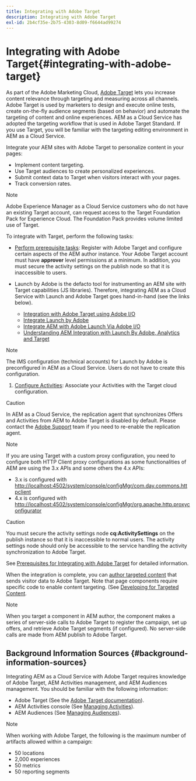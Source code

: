 ```yaml
---
title: Integrating with Adobe Target
description: Integrating with Adobe Target
exl-id: 2b4cf35e-2b75-4303-8d09-f6644ad99274
---
```

# Integrating with Adobe Target{#integrating-with-adobe-target}

As part of the Adobe Marketing Cloud, [Adobe Target](https://www.adobe.com/solutions/testing-targeting/testandtarget.html) lets you increase content relevance through targeting and measuring across all channels. Adobe Target is used by marketers to design and execute online tests, create on-the-fly audience segments (based on behavior) and automate the targeting of content and online experiences. AEM as a Cloud Service has adopted the targeting workflow that is used in Adobe Target Standard. If you use Target, you will be familiar with the targeting editing environment in AEM as a Cloud Service.

Integrate your AEM sites with Adobe Target to personalize content in your pages:

* Implement content targeting.
* Use Target audiences to create personalized experiences.
* Submit context data to Target when visitors interact with your pages.
* Track conversion rates.

>[!NOTE]
>
>Adobe Experience Manager as a Cloud Service customers who do not have an existing Target account, can request access to the Target Foundation Pack for Experience Cloud.  The Foundation Pack provides volume limited use of Target.


To integrate with Target, perform the following tasks:

* [Perform prerequisite tasks](https://experienceleague.adobe.com/docs/experience-manager-65/administering/integration/target-requirements.html): Register with Adobe Target and configure certain aspects of the AEM author instance. Your Adobe Target account must have **approver** level permissions at a minimum. In addition, you must secure the activity settings on the publish node so that it is inaccessible to users.

* Launch by Adobe is the defacto tool for instrumenting an AEM site with Target capabilities (JS libraries). Therefore, integrating AEM as a Cloud Service with Launch and Adobe Target goes hand-in-hand (see the links below).
   
  * [Integration with Adobe Target using Adobe I/O](https://experienceleague.adobe.com/docs/experience-manager-65/administering/integration/integration-target-ims-adobe-io.html)
  * [Integrate Launch by Adobe](https://experienceleague.adobe.com/docs/experience-manager-learn/sites/integrations/experience-platform-launch/overview.html)
  * [Integrate AEM with Adobe Launch Via Adobe I/O](https://docs.adobe.com/content/help/en/experience-manager-learn/sites/integrations/experience-platform-launch/overview.html)
  * [Understanding AEM Integration with Launch By Adobe, Analytics and Target](https://experienceleague.adobe.com/docs/experience-manager-learn/sites/integrations/experience-platform-launch/overview.html)

>[!NOTE]
>
>The IMS configuration (technical accounts) for Launch by Adobe is preconfigured in AEM as a Cloud Service. Users do not have to create this configuration.

1. [Configure Activities](https://experienceleague.adobe.com/docs/experience-manager-65/authoring/personalization/activitylib.html): Associate your Activities with the Target cloud configuration.

>[!CAUTION]
>
>In AEM as a Cloud Service, the replication agent that synchronizes Offers and Activities from AEM to Adobe Target is disabled by default. Please contact the [Adobe Support](https://experienceleague.adobe.com/?support-solution=General#support) team if you need to re-enable the replication agent.

>[!NOTE]
>
>If you are using Target with a custom proxy configuration, you need to configure both HTTP Client proxy configurations as some functionalities of AEM are using the 3.x APIs and some others the 4.x APIs:
>
>* 3.x is configured with [http://localhost:4502/system/console/configMgr/com.day.commons.httpclient](http://localhost:4502/system/console/configMgr/com.day.commons.httpclient)
>* 4.x is configured with [http://localhost:4502/system/console/configMgr/org.apache.http.proxyconfigurator](http://localhost:4502/system/console/configMgr/org.apache.http.proxyconfigurator)
>

>[!CAUTION]
>
>You must secure the activity settings node **cq:ActivitySettings** on the publish instance so that it is inaccessible to normal users. The activity settings node should only be accessible to the service handling the activity synchronization to Adobe Target.
>
>See [Prerequisites for Integrating with Adobe Target](https://experienceleague.adobe.com/docs/experience-manager-65/administering/integration/target-requirements.html#securing-the-activity-settings-node) for detailed information.

When the integration is complete, you can [author targeted content](https://experienceleague.adobe.com/docs/experience-manager-65/authoring/personalization/content-targeting-touch.html) that sends visitor data to Adobe Target. Note that page components require specific code to enable content targeting. (See [Developing for Targeted Content](https://experienceleague.adobe.com/docs/experience-manager-65/developing/personlization/target.html).

>[!NOTE]
>
>When you target a component in AEM author, the component makes a series of server-side calls to Adobe Target to register the campaign, set up offers, and retrieve Adobe Target segments (if configured). No server-side calls are made from AEM publish to Adobe Target.

## Background Information Sources {#background-information-sources}

Integrating AEM as a Cloud Service with Adobe Target requires knowledge of Adobe Target, AEM Activities management, and AEM Audiences management. You should be familiar with the following information:

* Adobe Target (See the [Adobe Target documentation](https://experienceleague.adobe.com/docs/target/using/target-home.html)).
* AEM Activities console (See [Managing Activities](https://experienceleague.adobe.com/docs/experience-manager-65/authoring/personalization/activitylib.html)).
* AEM Audiences (See [Managing Audiences](https://experienceleague.adobe.com/docs/experience-manager-65/authoring/personalization/managing-audiences.html)).

>[!NOTE]
>
>When working with Adobe Target, the following is the maximum number of artifacts allowed within a campaign:
>
>* 50 locations
>* 2,000 experiences
>* 50 metrics
>* 50 reporting segments
